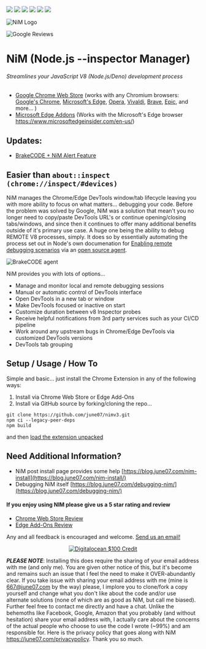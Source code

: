 ![](https://img.shields.io/chrome-web-store/v/gnhhdgbaldcilmgcpfddgdbkhjohddkj.svg) ![](https://img.shields.io/badge/dynamic/json?label=microsoft%20edge%20add-on&query=%24.version&url=https%3A%2F%2Fmicrosoftedge.microsoft.com%2Faddons%2Fgetproductdetailsbycrxid%2Finjfmegnapmoakbmnmnecjabigpdjeme) ![](https://img.shields.io/chrome-web-store/users/gnhhdgbaldcilmgcpfddgdbkhjohddkj.svg) ![](https://img.shields.io/chrome-web-store/rating/gnhhdgbaldcilmgcpfddgdbkhjohddkj.svg) ![](https://img.shields.io/chrome-web-store/stars/gnhhdgbaldcilmgcpfddgdbkhjohddkj.svg) ![](https://img.shields.io/chrome-web-store/rating-count/gnhhdgbaldcilmgcpfddgdbkhjohddkj.svg)

<!--The ratings badges are currently broken due to [this](https://github.com/badges/shields/issues/5475) and [this](https://github.com/pandawing/node-chrome-web-store-item-property/issues/275#issuecomment-687801815).-->

![NiM Logo](https://june07.github.io/image/smallPromoTile.png)

![Google Reviews](https://june07.github.io/image/312uiu.gif)
# NiM (Node.js --inspector Manager)
###### Streamlines your JavaScript V8 (Node.js/Deno) development process

* [Google Chrome Web Store](http://bit.ly/2W8hQG9) (works with any Chromium browsers: [Google's Chrome](https://www.google.com/chrome/), [Microsoft's Edge](https://www.microsoftedgeinsider.com/en-us/, ), [Opera](https://www.opera.com/), [Vivaldi](https://vivaldi.com/), [Brave](https://brave.com/), [Epic](https://www.epicbrowser.com/), and more...  )
* [Microsoft Edge Addons](https://microsoftedge.microsoft.com/addons/detail/injfmegnapmoakbmnmnecjabigpdjeme) (Works with the Microsoft's Edge browser https://www.microsoftedgeinsider.com/en-us/) 

## Updates:
* [BrakeCODE + NiM Alert Feature](https://blog.june07.com/brakecode-nim-alert-feature/)

## Easier than `about::inspect (chrome://inspect/#devices)`

NiM manages the Chrome/Edge DevTools window/tab lifecycle leaving you with more ability to focus on what matters... debugging your code. Before the problem was solved by Google, NiM was a solution that mean't you no longer need to copy/paste DevTools URL's or continue opening/closing tabs/windows, and since then it continues to offer many additional benefits outside of it's primary use case. A huge one being the ability to debug REMOTE V8 processes, simply. It does so by essentially automating the process set out in Node's own documenation for [Enabling remote debugging scenarios](https://nodejs.org/en/docs/guides/debugging-getting-started/#enabling-remote-debugging-scenarios) via an [open source agent](https://github.com/june07/brakecode-node).

![BrakeCODE agent](https://camo.githubusercontent.com/7855b83247ecc58c5222c40d7a0b613772309d2f5f4c9f7d8d3bc002e36d1b12/68747470733a2f2f6769746875622e6272616b65636f64652e636f6d2f696d6167652f6272616b65636f64652d6e6f64652d6e70782d72756e2e676966)

NiM provides you with lots of options...
 
 * Manage and monitor local and remote debugging sessions
 * Manual or automatic control of DevTools interface
 * Open DevTools in a new tab or window
 * Make DevTools focused or inactive on start
 * Customize duration between v8 Inspector probes
 * Receive helpful notifications from 3rd party services such as your CI/CD pipeline
 * Work around any upstream bugs in Chrome/Edge DevTools via customized DevTools versions
 * DevTools tab grouping

## Setup / Usage / How To

Simple and basic... just install the Chrome Extension in any of the following ways:

1. Install via Chrome Web Store or Edge Add-Ons
2. Install via GitHub source by forking/cloning the repo...

```
git clone https://github.com/june07/nimv3.git
npm ci --legacy-peer-deps
npm build
```
and then [load the extension unpacked](https://developer.chrome.com/docs/extensions/mv3/getstarted/development-basics/#load-unpacked)

## Need Additional Information?
* NiM post install page provides some help [https://blog.june07.com/nim-install](https://blog.june07.com/nim-install/)
* Debugging NiM itself [https://blog.june07.com/debugging-nim/](https://blog.june07.com/debugging-nim/)


#### If you enjoy using NIM please give us a 5 star rating and review
* [Chrome Web Store Review](https://chrome.google.com/webstore/detail/nodejs-v8-inspector-manag/gnhhdgbaldcilmgcpfddgdbkhjohddkj/reviews)
* [Edge Add-Ons Review](https://microsoftedge.microsoft.com/addons/detail/nodejs-v8-inspector-ma/injfmegnapmoakbmnmnecjabigpdjeme)

Any and all feedback is encouraged and welcome.  [Send us an email!](mailto:667@june07.com)

<div style="display:flex; justify-content:center;">
  <a href="https://m.do.co/c/fe4184318b19" target="_blank" rel="noopener"><IMG border="0" alt="Digitalocean $100 Credit" src="https://june07.github.io/image/digitalocean-credit.png"></a>
</div>

 ***PLEASE NOTE***: Installing this does require the sharing of your email address with me (and only me).  You are given other notice of this, but it's become and remains such an issue that I feel the need to make it OVER-abundantly clear.  If you take issue with sharing your email address with me (mine is 667@june07.com by the way) please, I implore you to clone/fork a copy yourself and change what you don't like about the code and/or use alternate solutions (none of which are as good as NiM, but call me biased).  Further feel free to contact me directly and have a chat.  Unlike the behemoths like Facebook, Google, Amazon that you probably (and without hesitation) share your email address with, I actually care about the concerns of the actual people who choose to use the code I wrote (~99%) and am responsible for.  Here is the privacy policy that goes along with NiM https://june07.com/privacypolicy.  Thank you so much.
